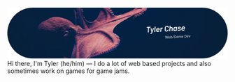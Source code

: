 ![header](https://github.com/tylercchase/tylercchase/blob/master/assets/header.png) 
Hi there, I'm Tyler (he/him) — I do a lot of web based projects and also sometimes work on games for game jams.

